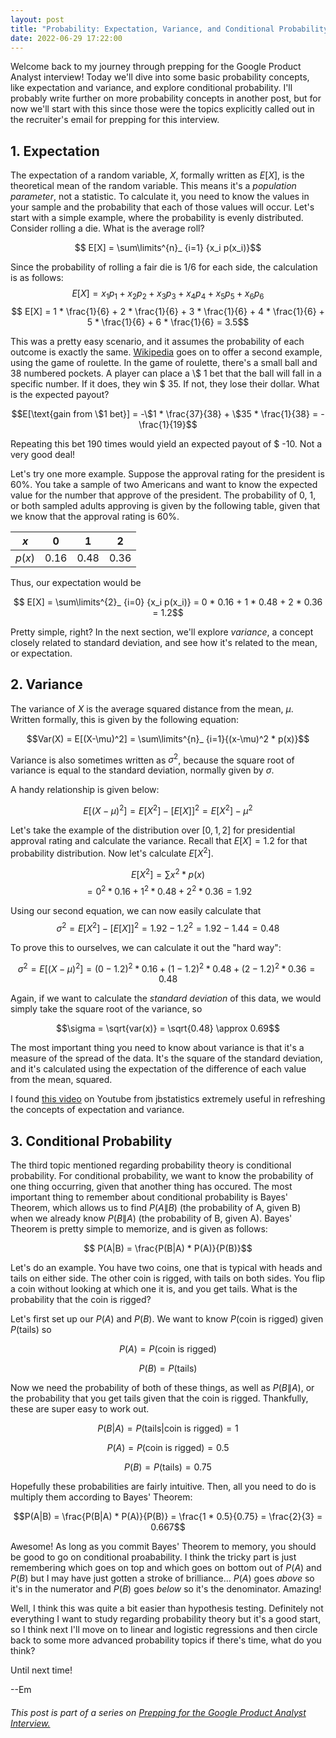 ```yaml
---
layout: post
title: "Probability: Expectation, Variance, and Conditional Probability"
date: 2022-06-29 17:22:00
---
```


Welcome back to my journey through prepping for the Google Product Analyst interview! Today we'll dive into some basic probability concepts, like expectation and variance, and explore conditional probability. I'll probably write further on more probability concepts in another post, but for now we'll start with this since those were the topics explicitly called out in the recruiter's email for prepping for this interview.

## 1. Expectation

The expectation of a random variable, $X$, formally written as $E[X]$, is the theoretical mean of the random variable. This means it's a _population parameter_, not a statistic. To calculate it, you need to know the values in your sample and the probability that each of those values will occur. Let's start with a simple example, where the probability is evenly distributed. Consider rolling a die. What is the average roll?

$$ E[X] = \sum\limits^{n}_ {i=1} {x_i p(x_i)}$$

Since the probability of rolling a fair die is $1/6$ for each side, the calculation is as follows:
$$ E[X] = x_1p_1 + x_2p_2 + x_3p_3 + x_4p_4 + x_5p_5 + x_6p_6$$
$$ E[X] = 1 * \frac{1}{6} + 2 * \frac{1}{6} + 3 * \frac{1}{6} + 4 * \frac{1}{6} + 5 * \frac{1}{6} + 6 * \frac{1}{6} = 3.5$$

This was a pretty easy scenario, and it assumes the probability of each outcome is exactly the same. <a href="https://en.wikipedia.org/wiki/Expected_value">Wikipedia</a> goes on to offer a second example, using the game of roulette. In the game of roulette, there's a small ball and 38 numbered pockets. A player can place a \\$ 1 bet that the ball will fall in a specific number. If it does, they win \$ 35. If not, they lose their dollar. What is the expected payout?

$$E[\text{gain from \$1 bet}] = -\$1 * \frac{37}{38} + \$35 * \frac{1}{38} = -\frac{1}{19}$$

Repeating this bet 190 times would yield an expected payout of \$ -10. Not a very good deal!

Let's try one more example. Suppose the approval rating for the president is 60%. You take a sample of two Americans and want to know the expected value for the number that approve of the president. The probability of 0, 1, or both sampled adults approving is given by the following table, given that we know that the approval rating is 60%.

| $x$    | $0$    | $1$    | $2$    |
|--------|--------|--------|--------|
| $p(x)$ | $0.16$ | $0.48$ | $0.36$ |

Thus, our expectation would be

$$ E[X] = \sum\limits^{2}_ {i=0} {x_i p(x_i)} = 0 * 0.16 + 1 * 0.48 + 2 * 0.36 = 1.2$$

Pretty simple, right? In the next section, we'll explore _variance_, a concept closely related to standard deviation, and see how it's related to the mean, or expectation.

## 2. Variance

The variance of $X$ is the average squared distance from the mean, $\mu$. Written formally, this is given by the following equation:

$$Var(X) = E[(X-\mu)^2] = \sum\limits^{n}_ {i=1}{(x-\mu)^2 * p(x)}$$

Variance is also sometimes written as $\sigma^2$, because the square root of variance is equal to the standard deviation, normally given by $\sigma$.

A handy relationship is given below:

$$ E[(X-\mu)^2] = E[X^2] - [E[X]]^2 = E[X^2] - \mu^2$$

Let's take the example of the distribution over $[0, 1, 2]$ for presidential approval rating and calculate the variance. Recall that $E[X] = 1.2$ for that probability distribution. Now let's calculate $E[X^2]$.

$$E[X^2] = \sum{x^2 * p(x)}$$
$$ = 0^2 * 0.16 + 1^2 * 0.48 + 2^2 * 0.36 = 1.92$$

Using our second equation, we can now easily calculate that
$$ \sigma^2 = E[X^2] - [E[X]]^2 = 1.92 - 1.2^2 = 1.92 - 1.44 = 0.48$$

To prove this to ourselves, we can calculate it out the "hard way":

$$ \sigma^2 = E[(X-\mu)^2] = (0-1.2)^2 * 0.16 + (1-1.2)^2 * 0.48 + (2-1.2)^2 * 0.36 = 0.48$$

Again, if we want to calculate the _standard deviation_ of this data, we would simply take the square root of the variance, so 

$$\sigma = \sqrt{var(x)} = \sqrt{0.48} \approx 0.69$$

The most important thing you need to know about variance is that it's a measure of the spread of the data. It's the square of the standard deviation, and it's calculated using the expectation of the difference of each value from the mean, squared.

I found <a href="https://www.youtube.com/watch?v=OvTEhNL96v0">this video</a> on Youtube from jbstatistics extremely useful in refreshing the concepts of expectation and variance.

## 3. Conditional Probability

The third topic mentioned regarding probability theory is conditional probability. For conditional probability, we want to know the probability of one thing occurring, given that another thing has occured. The most important thing to remember about conditional probability is Bayes' Theorem, which allows us to find $P(A\|B)$ (the probability of A, given B) when we already know $P(B\|A)$ (the probability of B, given A). Bayes' Theorem is pretty simple to memorize, and is given as follows:

$$ P(A|B) = \frac{P(B|A) * P(A)}{P(B)}$$

Let's do an example. You have two coins, one that is typical with heads and tails on either side. The other coin is rigged, with tails on both sides. You flip a coin without looking at which one it is, and you get tails. What is the probability that the coin is rigged?

Let's first set up our $P(A)$ and $P(B)$. We want to know $P(\text{coin is rigged})$ given $P(\text{tails})$ so 

$$P(A) = P(\text{coin is rigged})$$

$$P(B) = P(\text{tails})$$

Now we need the probability of both of these things, as well as $P(B\|A)$, or the probability that you get tails given that the coin is rigged. Thankfully, these are super easy to work out.

$$P(B|A) = P(\text{tails|coin is rigged}) = 1$$

$$P(A) = P(\text{coin is rigged}) = 0.5$$

$$P(B) = P(\text{tails}) = 0.75$$

Hopefully these probabilities are fairly intuitive. Then, all you need to do is multiply them according to Bayes' Theorem:

$$P(A|B) = \frac{P(B|A) * P(A)}{P(B)} = \frac{1 * 0.5}{0.75} = \frac{2}{3} = 0.667$$

Awesome! As long as you commit Bayes' Theorem to memory, you should be good to go on conditional proabability. I think the tricky part is just remembering which goes on top and which goes on bottom out of $P(A)$ and $P(B)$ but I may have just gotten a stroke of brilliance... $P(A)$ goes _above_ so it's in the numerator and $P(B)$ goes _below_ so it's the denominator. Amazing!

Well, I think this was quite a bit easier than hypothesis testing. Definitely not everything I want to study regarding probability theory but it's a good start, so I think next I'll move on to linear and logistic regressions and then circle back to some more advanced probability topics if there's time, what do you think?

Until next time!

--Em

###### This post is part of a series on <a href="http://emily-hk.com/welcome-back/">Prepping for the Google Product Analyst Interview.</a>